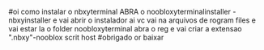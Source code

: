 #oi como instalar o nbxyterminal ABRA o noobloxyterminalinstaller - nbxyinstaller e vai abrir o instalador ai vc vai na arquivos de rogram files e vai estar la o folder noobloxyterminal abra o reg e vai criar a extensao ".nbxy"-nooblox scrit host #obrigado or baixar 
